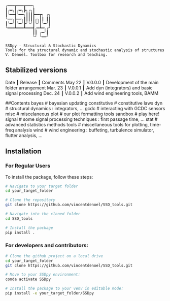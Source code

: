 ```
╭━━━┳━━━┳━━━╮
┃╭━╮┃╭━╮┣╮╭╮┃
┃╰━━┫╰━━╮┃┃┃┣━━┳╮ ╭╮
╰━━╮┣━━╮┃┃┃┃┃╭╮┃┃ ┃┃
┃╰━╯┃╰━╯┣╯╰╯┃╰╯┃╰━╯┃
╰━━━┻━━━┻━━━┫╭━┻━╮╭╯
            ┃┃ ╭━╯┃
            ╰╯ ╰━━╯

SSDpy - Structural & Stochastic Dynamics
Tools for the structural dynamic and stochastic analysis of structures
V. Denoël. Toolbox for research and teaching.
```



## Stabilized versions
Date     ┃  Release  ┃  Comments
May  22  ┃  V.0.0.0  ┃  Development of the main folder arrangement
Mar. 23  ┃  V.0.0.1  ┃  Add dyn (integrators) and basic signal processing
Dec. 24  ┃  V.0.0.2  ┃  Add wind engineering tools, BAMM

##Contents
bayes  # bayesian updating
constitutive # constitutive laws
dyn    # structural dynamics : integrators, ...
gcdc   # interacting with GCDC sensors
misc   # miscelaneous
plot   # our plot formatting tools
sandbox # play here!
signal # some signal processing techniques : first passage time, ...
stat   # advanced statistics methods
tools  # miscellaneous tools for plotting, time-freq analysis
wind   # wind engineering : buffeting, turbulence simulator, flutter analysis, ...

## Installation

### For Regular Users
To install the package, follow these steps:
```bash
# Navigate to your target folder
cd your_target_folder

# Clone the repository
git clone https://github.com/vincentdenoel/SSD_tools.git

# Navigate into the cloned folder
cd SSD_tools

# Install the package
pip install .
```
### For developers and contributors:
```bash
# Clone the github project on a local drive
cd your_target_folder
git clone https://github.com/vincentdenoel/SSD_tools.git

# Move to your SSDpy environment:
conda activate SSDpy

# Install the package to your venv in editable mode:
pip install -e your_target_folder/SSDpy
```
